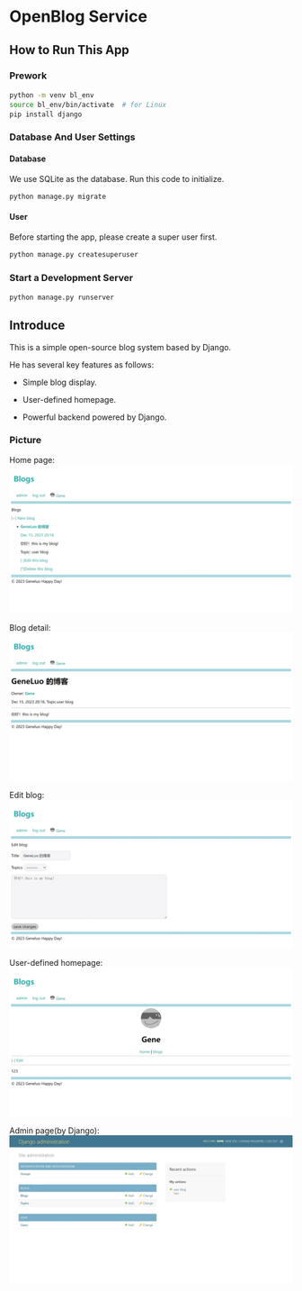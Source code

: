 # OpenBlog Service

## How to Run This App

### Prework

```bash
python -m venv bl_env
source bl_env/bin/activate  # for Linux
pip install django
```

### Database And User Settings

#### Database

We use SQLite as the database. Run this code to initialize.

```bash
python manage.py migrate
```

#### User

Before starting the app, please create a super user first.

```bash
python manage.py createsuperuser
```

### Start a Development Server

```bash
python manage.py runserver
```
## Introduce

This is a simple open-source blog system based by Django.

He has several key features as follows:

- Simple blog display.

- User-defined homepage.

- Powerful backend powered by Django.

### Picture

Home page: ![Home Page](/picture/home_page.jpeg)

Blog detail: ![Blog Detail](/picture/detail.jpeg)

Edit blog: ![Edit Blog](/picture/edit_blog.jpeg)

User-defined homepage: ![User-defined homepage](/picture/user_home.jpeg)

Admin page(by Django): ![Admin](/picture/admin_view.jpeg)